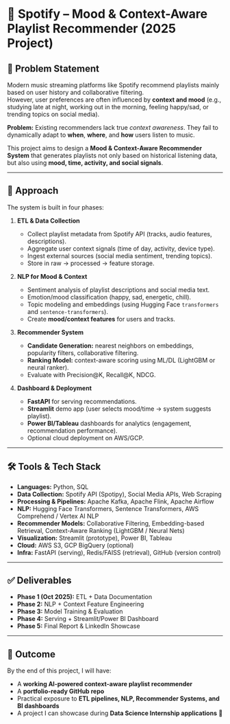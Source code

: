 # 🎵 Spotify – Mood & Context-Aware Playlist Recommender (2025 Project)

## 📝 Problem Statement
Modern music streaming platforms like Spotify recommend playlists mainly based on user history and collaborative filtering.  
However, user preferences are often influenced by **context and mood** (e.g., studying late at night, working out in the morning, feeling happy/sad, or trending topics on social media).  

**Problem:** Existing recommenders lack true *context awareness*. They fail to dynamically adapt to **when**, **where**, and **how** users listen to music.  

This project aims to design a **Mood & Context-Aware Recommender System** that generates playlists not only based on historical listening data, but also using **mood, time, activity, and social signals**. 

---

## 🎯 Approach
The system is built in four phases:

1. **ETL & Data Collection**
   - Collect playlist metadata from Spotify API (tracks, audio features, descriptions).
   - Aggregate user context signals (time of day, activity, device type).
   - Ingest external sources (social media sentiment, trending topics).
   - Store in raw → processed → feature storage.

2. **NLP for Mood & Context**
   - Sentiment analysis of playlist descriptions and social media text.
   - Emotion/mood classification (happy, sad, energetic, chill).
   - Topic modeling and embeddings (using Hugging Face `transformers` and `sentence-transformers`).
   - Create **mood/context features** for users and tracks.

3. **Recommender System**
   - **Candidate Generation:** nearest neighbors on embeddings, popularity filters, collaborative filtering.
   - **Ranking Model:** context-aware scoring using ML/DL (LightGBM or neural ranker).
   - Evaluate with Precision@K, Recall@K, NDCG.

4. **Dashboard & Deployment**
   - **FastAPI** for serving recommendations.
   - **Streamlit** demo app (user selects mood/time → system suggests playlist).
   - **Power BI/Tableau** dashboards for analytics (engagement, recommendation performance).
   - Optional cloud deployment on AWS/GCP.

---

## 🛠️ Tools & Tech Stack
- **Languages:** Python, SQL  
- **Data Collection:** Spotify API (Spotipy), Social Media APIs, Web Scraping  
- **Processing & Pipelines:** Apache Kafka, Apache Flink, Apache Airflow  
- **NLP:** Hugging Face Transformers, Sentence Transformers, AWS Comprehend / Vertex AI NLP  
- **Recommender Models:** Collaborative Filtering, Embedding-based Retrieval, Context-Aware Ranking (LightGBM / Neural Nets)  
- **Visualization:** Streamlit (prototype), Power BI, Tableau  
- **Cloud:** AWS S3, GCP BigQuery (optional)  
- **Infra:** FastAPI (serving), Redis/FAISS (retrieval), GitHub (version control)  

---

## ✅ Deliverables
- **Phase 1 (Oct 2025):** ETL + Data Documentation  
- **Phase 2:** NLP + Context Feature Engineering  
- **Phase 3:** Model Training & Evaluation  
- **Phase 4:** Serving + Streamlit/Power BI Dashboard  
- **Phase 5:** Final Report & LinkedIn Showcase  

---

## 🚀 Outcome
By the end of this project, I will have:  
- A **working AI-powered context-aware playlist recommender**  
- A **portfolio-ready GitHub repo**  
- Practical exposure to **ETL pipelines, NLP, Recommender Systems, and BI dashboards**  
- A project I can showcase during **Data Science Internship applications** 🚀
